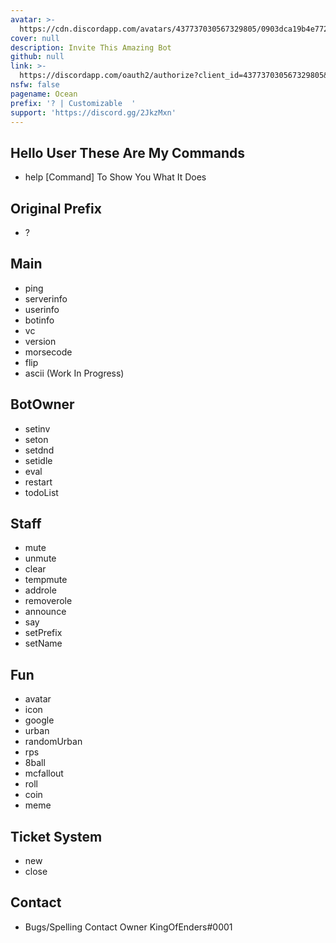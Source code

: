 ```yaml
---
avatar: >-
  https://cdn.discordapp.com/avatars/437737030567329805/0903dca19b4e772b26463f33fcaefb12.png?size=2048
cover: null
description: Invite This Amazing Bot
github: null
link: >-
  https://discordapp.com/oauth2/authorize?client_id=437737030567329805&permissions=8&scope=bot
nsfw: false
pagename: Ocean
prefix: '? | Customizable  '
support: 'https://discord.gg/2JkzMxn'
---
```

Hello User These Are My Commands
-

- help [Command] To Show You What It Does

Original Prefix
-
- ?

Main
-
- ping
- serverinfo 
- userinfo
- botinfo
- vc
- version
- morsecode 
- flip
- ascii (Work In Progress)

BotOwner
-
- setinv 
- seton 
- setdnd 
- setidle 
- eval
- restart
- todoList

Staff
-
- mute 
- unmute  
- clear 
- tempmute  
- addrole  
- removerole  
- announce  
- say  
- setPrefix 
- setName

Fun
-
- avatar  
- icon 
- google  
- urban 
- randomUrban 
- rps  
- 8ball 
- mcfallout 
- roll 
- coin  
- meme

Ticket System
-
- new
- close

Contact
-
- Bugs/Spelling Contact Owner KingOfEnders#0001

